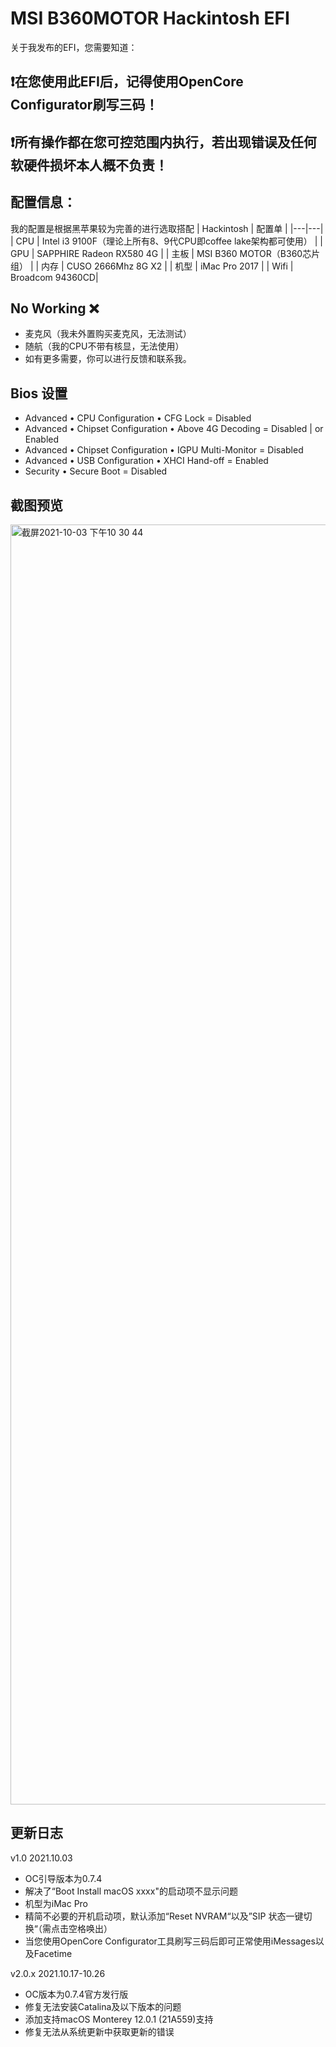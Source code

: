 # MSI B360MOTOR Hackintosh EFI

关于我发布的EFI，您需要知道：

## ❗️在您使用此EFI后，记得使用OpenCore Configurator刷写三码！
## ❗️所有操作都在您可控范围内执行，若出现错误及任何软硬件损坏本人概不负责！

## 配置信息：

我的配置是根据黑苹果较为完善的进行选取搭配
| Hackintosh | 配置单 |
|---|---|
|  CPU | Intel i3 9100F（理论上所有8、9代CPU即coffee lake架构都可使用） |
|  GPU | SAPPHIRE Radeon RX580 4G |
|  主板 | MSI B360 MOTOR（B360芯片组） |
|  内存 | CUSO 2666Mhz 8G X2 |
|  机型 | iMac Pro 2017 |
| Wifi | Broadcom 94360CD|

## No Working ❌

* 麦克风（我未外置购买麦克风，无法测试）
* 随航（我的CPU不带有核显，无法使用）
* 如有更多需要，你可以进行反馈和联系我。

## Bios 设置
* Advanced • CPU Configuration • CFG Lock = Disabled
* Advanced • Chipset Configuration • Above 4G Decoding = Disabled | or Enabled
* Advanced • Chipset Configuration • IGPU Multi-Monitor = Disabled
* Advanced • USB Configuration • XHCI Hand-off = Enabled
* Security • Secure Boot = Disabled

## 截图预览
<img width="2048" alt="截屏2021-10-03 下午10 30 44" src="https://user-images.githubusercontent.com/91834755/135758508-ba9a702d-cb60-4a76-a186-fae062530f88.png">


## 更新日志

v1.0 2021.10.03
* OC引导版本为0.7.4
* 解决了“Boot Install macOS xxxx"的启动项不显示问题
* 机型为iMac Pro
* 精简不必要的开机启动项，默认添加“Reset NVRAM“以及”SIP 状态一键切换“（需点击空格唤出）
* 当您使用OpenCore Configurator工具刷写三码后即可正常使用iMessages以及Facetime

v2.0.x 2021.10.17-10.26
* OC版本为0.7.4官方发行版
* 修复无法安装Catalina及以下版本的问题
* 添加支持macOS Monterey 12.0.1 (21A559)支持
* 修复无法从系统更新中获取更新的错误

